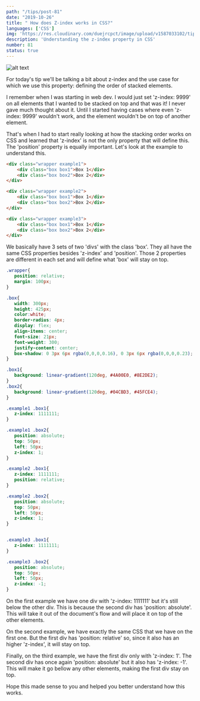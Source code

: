 ```yaml
---
path: "/tips/post-81"
date: "2019-10-26"
title: " How does Z-index works in CSS?"
languages: ['CSS']
img: 'https://res.cloudinary.com/duejrcpct/image/upload/v1587033102/tips/81-1_odpwza.png'
description: 'Understanding the z-index property in CSS'
number: 81
status: true
---
```


![alt text](https://res.cloudinary.com/duejrcpct/image/upload/v1587033101/tips/81-fr_jpuyyc.png "CSS z-index")

For today's tip we'll be talking a bit about z-index and the use case for which we use this property: defining the order of stacked elements.

I remember when I was starting in web dev. I would just set 'z-index: 9999' on all elements that I wanted to be stacked on top and that was it! I never gave much thought about it. Until I started having cases where even 'z-index: 9999' wouldn't work, and the element wouldn't be on top of another element.

That's when I had to start really looking at how the stacking order works on CSS and learned that 'z-index' is not the only property that will define this. The 'position' property is equally important. Let's look at the example to understand this.

```html
<div class="wrapper example1">
    <div class="box box1">Box 1</div>
    <div class="box box2">Box 2</div>
</div>

<div class="wrapper example2">
    <div class="box box1">Box 1</div>
    <div class="box box2">Box 2</div>
</div>

<div class="wrapper example3">
    <div class="box box1">Box 1</div>
    <div class="box box2">Box 2</div>
</div>
 ```

We basically have 3 sets of two 'divs' with the class 'box'. They all have the same CSS properties besides 'z-index' and 'position'. Those 2 properties are different in each set and will define what 'box' will stay on top.

 ```css
.wrapper{
    position: relative;
    margin: 100px;
}

.box{
    width: 300px;
    height: 425px;
    color:white;
    border-radius: 4px;
    display: flex;
    align-items: center;
    font-size: 21px;
    font-weight: 300;
    justify-content: center;
    box-shadow: 0 3px 6px rgba(0,0,0,0.16), 0 3px 6px rgba(0,0,0,0.23);
}

.box1{
    background: linear-gradient(120deg, #4A00E0, #8E2DE2);
}
.box2{
    background: linear-gradient(120deg, #04CBD3, #45FCE4);
}

.example1 .box1{
    z-index: 1111111;
}

.example1 .box2{
    position: absolute;
    top: 50px;
    left: 50px;
    z-index: 1;
}

.example2 .box1{
    z-index: 1111111;
    position: relative;
}

.example2 .box2{
    position: absolute;
    top: 50px;
    left: 50px;
    z-index: 1;
}


.example3 .box1{
    z-index: 1111111;
}

.example3 .box2{
    position: absolute;
    top: 50px;
    left: 50px;
    z-index: -1;
}
 ```

On the first example we have one div with 'z-index: 1111111' but it's still below the other div. This is because the second div has 'position: absolute'. This will take it out of the document's flow and will place it on top of the other elements.

On the second example, we have exactly the same CSS that we have on the first one. But the first div has 'position: relative' so, since it also has an higher 'z-index', it will stay on top.

Finally, on the third example, we have the first div only with 'z-index: 1'. The second div has once again 'position: absolute' but it also has 'z-index: -1'. This will make it go bellow any other elements, making the first div stay on top.

Hope this made sense to you and helped you better understand how this works.
